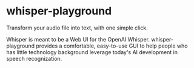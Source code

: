 # whisper-playground

Transform your audio file into text, with one simple click.

Whisper is meant to be a Web UI for the OpenAI Whisper. whisper-playground provides a comfortable, easy-to-use GUI to help people who has little technology background leverage today's AI development in speech recognization.
